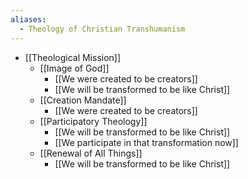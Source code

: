 ```yaml
---
aliases:
  - Theology of Christian Transhumanism
---
```


- [[Theological Mission]]
    - [[Image of God]]
        - [[We were created to be creators]]
        - [[We will be transformed to be like Christ]]
    - [[Creation Mandate]]
        - [[We were created to be creators]]
    - [[Participatory Theology]]
        - [[We will be transformed to be like Christ]]
        - [[We participate in that transformation now]]
    - [[Renewal of All Things]]
        - [[We will be transformed to be like Christ]]
